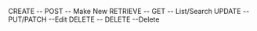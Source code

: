 CREATE -- POST -- Make New
RETRIEVE -- GET -- List/Search
UPDATE -- PUT/PATCH --Edit
DELETE -- DELETE --Delete